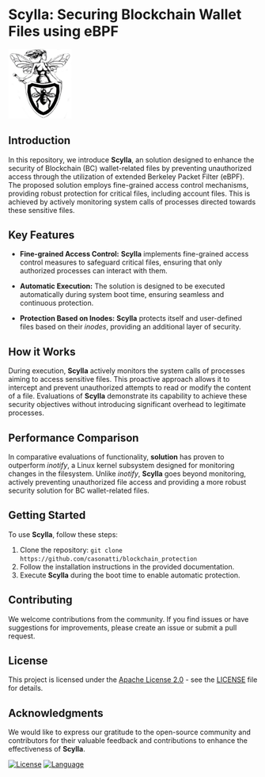 # Scylla: Securing Blockchain Wallet Files using eBPF

<img src="misc/logo.png" width="128"/>


## Introduction

In this repository, we introduce **Scylla**, an  solution  designed to enhance the security of Blockchain (BC) wallet-related files by preventing unauthorized access through the utilization of extended Berkeley Packet Filter (eBPF). The proposed solution employs fine-grained access control mechanisms, providing robust protection for critical files, including account files. This is achieved by actively monitoring system calls of processes directed towards these sensitive files.

## Key Features

- **Fine-grained Access Control:** **Scylla** implements fine-grained access control measures to safeguard critical files, ensuring that only authorized processes can interact with them.

- **Automatic Execution:** The solution is designed to be executed automatically during system boot time, ensuring seamless and continuous protection.

- **Protection Based on Inodes:** **Scylla** protects itself and user-defined files based on their *inodes*, providing an additional layer of security.

## How it Works

During execution, **Scylla** actively monitors the system calls of processes aiming to access sensitive files. This proactive approach allows it to intercept and prevent unauthorized attempts to read or modify the content of a file. Evaluations of **Scylla** demonstrate its capability to achieve these security objectives without introducing significant overhead to legitimate processes.

## Performance Comparison

In comparative evaluations of functionality, **solution** has proven to outperform *inotify*, a Linux kernel subsystem designed for monitoring changes in the filesystem. Unlike *inotify*, **Scylla** goes beyond monitoring, actively preventing unauthorized file access and providing a more robust security solution for BC wallet-related files.

## Getting Started

To use **Scylla**, follow these steps:

1. Clone the repository: `git clone https://github.com/casonatti/blockchain_protection`
2. Follow the installation instructions in the provided documentation.
3. Execute **Scylla** during the boot time to enable automatic protection.

## Contributing

We welcome contributions from the community. If you find issues or have suggestions for improvements, please create an issue or submit a pull request.

## License

This project is licensed under the [Apache License 2.0](LICENSE) - see the [LICENSE](LICENSE) file for details.

## Acknowledgments

We would like to express our gratitude to the open-source community and contributors for their valuable feedback and contributions to enhance the effectiveness of **Scylla**.

[![License](https://img.shields.io/badge/License-Apache_2.0-blue.svg)](https://opensource.org/licenses/Apache-2.0)
[![Language](https://img.shields.io/badge/Language-Python-green.svg)](https://www.python.org/)

